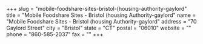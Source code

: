 +++
slug = "mobile-foodshare-sites-bristol-(housing-authority-gaylord"
title = "Mobile Foodshare Sites - Bristol (housing Authority-gaylord"
name = "Mobile Foodshare Sites - Bristol (housing Authority-gaylord"
address = "70 Gaylord Street"
city = "Bristol"
state = "CT"
postal = "06010"
website = ""
phone = "860-585-2037"
fax = ""
+++
